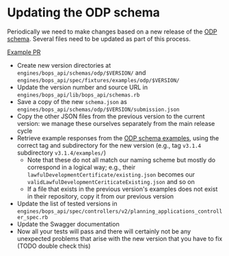 # Updating the ODP schema

Periodically we need to make changes based on a new release of the [ODP schema][]. Several files need to be updated as part of this process.

[Example PR][]

- Create new version directories at `engines/bops_api/schemas/odp/$VERSION/` and `engines/bops_api/spec/fixtures/examples/odp/$VERSION/`
- Update the version number and source URL in `engines/bops_api/lib/bops_api/schemas.rb`
- Save a copy of the new `schema.json` as `engines/bops_api/schemas/odp/$VERSION/submission.json`
- Copy the other JSON files from the previous version to the current version: we manage these ourselves separately from the main release cycle
- Retrieve example responses from the [ODP schema examples], using the correct tag and subdirectory for the new version (e.g., tag `v3.1.4` subdirectory `v3.1.4/examples/`)
  - Note that these do not all match our naming scheme but mostly do correspond in a logical way; e.g., their `lawfulDevelopmentCertificate/existing.json` becomes our `validLawfulDevelopmentCeriticateExisting.json` and so on
  - If a file that exists in the previous version's examples does not exist in their repository, copy it from our previous version
- Update the list of tested versions in `engines/bops_api/spec/controllers/v2/planning_applications_controller_spec.rb`
- Update the Swagger documentation
- Now all your tests will pass and there will certainly not be any unexpected problems that arise with the new version that you have to fix (TODO double check this)

[ODP schema]: https://github.com/theopensystemslab/digital-planning-data-schemas
[Example PR]: https://github.com/unboxed/bops/pull/1886
[ODP schema examples]: https://github.com/theopensystemslab/digital-planning-data-schemas/tree/v0.7.0/v0.7.0/examples
